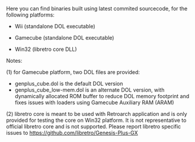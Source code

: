 Here you can find binaries built using latest commited sourcecode, for the following platforms:

* Wii (standalone DOL executable)

* Gamecube (standalone DOL executable)

* Win32 (libretro core DLL)

Notes:

(1) for Gamecube platform, two DOL files are provided:

* genplus_cube.dol is the default DOL version
* genplus_cube_low-mem.dol is an alternate DOL version, with dynamically allocated ROM buffer to reduce DOL memory footprint and fixes issues with loaders using Gamecube Auxiliary RAM (ARAM)

(2) libretro core is meant to be used with Retroarch application and is only provided for testing the core on Win32 platform. It is not representative to official libretro core and is not supported.
    Please report libretro specific issues to https://github.com/libretro/Genesis-Plus-GX
